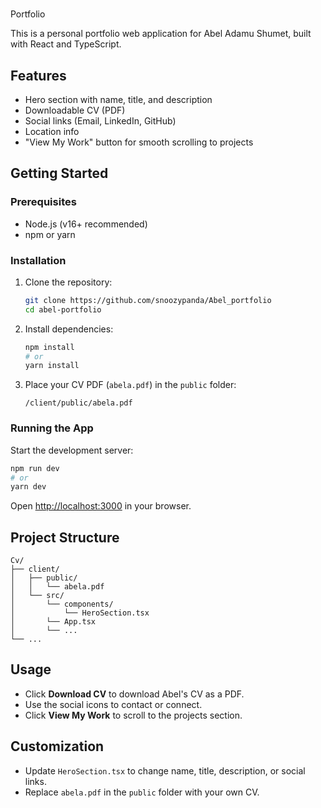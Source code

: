 #
Portfolio

This is a personal portfolio web application for Abel Adamu Shumet, built with React and TypeScript.

## Features

- Hero section with name, title, and description
- Downloadable CV (PDF)
- Social links (Email, LinkedIn, GitHub)
- Location info
- "View My Work" button for smooth scrolling to projects

## Getting Started

### Prerequisites

- Node.js (v16+ recommended)
- npm or yarn

### Installation

1. Clone the repository:

   ```bash
   git clone https://github.com/snoozypanda/Abel_portfolio
   cd abel-portfolio
   ```

2. Install dependencies:

   ```bash
   npm install
   # or
   yarn install
   ```

3. Place your CV PDF (`abela.pdf`) in the `public` folder:

   ```
   /client/public/abela.pdf
   ```

### Running the App

Start the development server:

```bash
npm run dev
# or
yarn dev
```

Open [http://localhost:3000](http://localhost:3000) in your browser.

## Project Structure

```
Cv/
├── client/
│   ├── public/
│   │   └── abela.pdf
│   └── src/
│       └── components/
│           └── HeroSection.tsx
│       └── App.tsx
│       └── ...
└── ...
```

## Usage

- Click **Download CV** to download Abel's CV as a PDF.
- Use the social icons to contact or connect.
- Click **View My Work** to scroll to the projects section.

## Customization

- Update `HeroSection.tsx` to change name, title, description, or social links.
- Replace `abela.pdf` in the `public` folder with your own CV.
